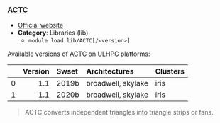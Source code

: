 ### [ACTC](https://sourceforge.net/projects/actc)

* [Official website](https://sourceforge.net/projects/actc)
* __Category__: Libraries (lib)
    -  `module load lib/ACTC[/<version>]`

Available versions of [ACTC](https://sourceforge.net/projects/actc) on ULHPC platforms:

|    |   Version | Swset   | Architectures      | Clusters   |
|---:|----------:|:--------|:-------------------|:-----------|
|  0 |       1.1 | 2019b   | broadwell, skylake | iris       |
|  1 |       1.1 | 2020b   | broadwell, skylake | iris       |

> ACTC converts independent triangles into triangle strips or fans.
